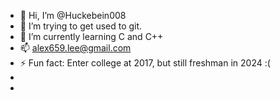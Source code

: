 - 👋 Hi, I’m @Huckebein008
- 👀 I’m trying to get used to git.
- 🌱 I’m currently learning C and C++
- 📫 alex659.lee@gmail.com
- ⚡ Fun fact: Enter college at 2017, but still freshman in 2024 :(
-
- <!---
Huckebein008/Huckebein008 is a ✨ special ✨ repository because its `README.md` (this file) appears on your GitHub profile.
You can click the Preview link to take a look at your changes.
--->
